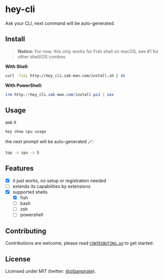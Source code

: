 # hey-cli

Ask your CLI, next command will be auto-generated.

## Install

> **Notice:** For now, this only works for Fish shell on macOS, see #1 for other shell/OS combos

**With Shell:**

```sh
curl -fsSL http://hey_cli.zak-man.com/install.sh | sh
```

**With PowerShell:**

```powershell
irm http://hey_cli.zak-man.com/install.ps1 | iex
```

## Usage

ask it

```sh
hey show cpu usage
```

the next prompt will be auto-generated 🪄:

```sh
top -o cpu -s 5
```

## Features

- [x] it just works, no setup or registration needed
- [ ] extends its capabilities by extensions
- [x] supported shells
    - [x] fish
    - [ ] bash
    - [ ] zsh
    - [ ] powershell

## Contributing

Contributions are welcome, please read [`CONTRIBUTING.md`](https://github.com/ZibanPirate/hey-cli/blob/main/CONTRIBUTING.md) to get started.

## License

Licensed under MIT (twitter: [@zibanpirate](https://twitter.com/zibanpirate)).
